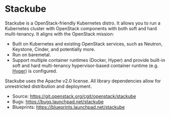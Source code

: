 # Stackube

Stackube is a OpenStack-friendly Kubernetes distro. It allows you to run
a Kubernetes cluster with OpenStack components with both soft and hard
multi-tenancy. It aligns with the OpenStack mission:

* Built on Kubernetes and existing OpenStack services, such as Neutron,
  Keystone, Cinder, and potentially more.
* Run on baremetal.
* Support multiple container runtimes (Docker, Hyper) and provide
  built-in soft and hard multi-tenancy hypervisor-based container runtime
  (e.g. [Hyper](https://hypercontainer.io)) is configured.

Stackube uses the Apache v2.0 license. All library dependencies allow for
unrestricted distribution and deployment.

* Source: <https://git.openstack.org/cgit/openstack/stackube>
* Bugs: <https://bugs.launchpad.net/stackube>
* Blueprints: <https://blueprints.launchpad.net/stackube>
